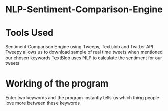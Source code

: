 # NLP-Sentiment-Comparison-Engine

# Tools Used
Sentiment Comparison Engine using Tweepy, Textblob and Twitter API
Tweepy allows us to download sample of real time tweets when mentioned our chosen keywords
TextBlob uses NLP to calculate the sentiment for our tweets

# Working of the program
Enter two keywords and the program instantly tells us which thing people love more between these keywords
